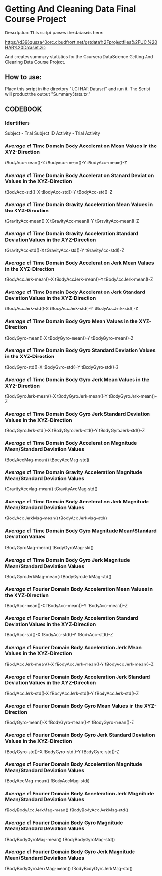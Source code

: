 # Getting And Cleaning Data Final Course Project

Description: This script parses the datasets here:

 https://d396qusza40orc.cloudfront.net/getdata%2Fprojectfiles%2FUCI%20HAR%20Dataset.zip 

 And creates summary statistics for the Coursera DataScience Getting And Cleaning Data
 Course Project. 

## How to use:
Place this script in the directory "UCI HAR Dataset" and run it.  The Script will product the output "SummaryStats.txt"

## CODEBOOK

### Identifiers
Subject - Trial Subject ID
Activity - Trial Activity

### *Average* of Time Domain Body Acceleration Mean Values in the XYZ-Direction
tBodyAcc-mean()-X 
tBodyAcc-mean()-Y 
tBodyAcc-mean()-Z

### *Average* of Time Domain Body Acceleration Stanard Deviation Values in the XYZ-Direction
tBodyAcc-std()-X
tBodyAcc-std()-Y
tBodyAcc-std()-Z

### *Average* of Time Domain Gravity Acceleration Mean Values in the XYZ-Direction
tGravityAcc-mean()-X
tGravityAcc-mean()-Y
tGravityAcc-mean()-Z

### *Average* of Time Domain Gravity Acceleration Standard Deviation Values in the XYZ-Direction
tGravityAcc-std()-X
tGravityAcc-std()-Y
tGravityAcc-std()-Z

### *Average* of Time Domain Body Acceleration Jerk Mean Values in the XYZ-Direction
tBodyAccJerk-mean()-X
tBodyAccJerk-mean()-Y
tBodyAccJerk-mean()-Z

### *Average* of Time Domain Body Acceleration Jerk Standard Deviation Values in the XYZ-Direction
tBodyAccJerk-std()-X
tBodyAccJerk-std()-Y
tBodyAccJerk-std()-Z

### *Average* of Time Domain Body Gyro Mean Values in the XYZ-Direction
tBodyGyro-mean()-X
tBodyGyro-mean()-Y
tBodyGyro-mean()-Z

### *Average* of Time Domain Body Gyro Standard Deviation Values in the XYZ-Direction
tBodyGyro-std()-X
tBodyGyro-std()-Y
tBodyGyro-std()-Z

### *Average* of Time Domain Body Gyro Jerk Mean Values in the XYZ-Direction
tBodyGyroJerk-mean()-X
tBodyGyroJerk-mean()-Y
tBodyGyroJerk-mean()-Z

### *Average* of Time Domain Body Gyro Jerk Standard Deviation Values in the XYZ-Direction
tBodyGyroJerk-std()-X
tBodyGyroJerk-std()-Y
tBodyGyroJerk-std()-Z

### *Average* of Time Domain Body Acceleration Magnitude Mean/Standard Deviation Values
tBodyAccMag-mean()
tBodyAccMag-std()

### *Average* of Time Domain Gravity Acceleration Magnitude Mean/Standard Deviation Values
tGravityAccMag-mean()
tGravityAccMag-std()

### *Average* of Time Domain Body Acceleration Jerk Magnitude Mean/Standard Deviation Values
tBodyAccJerkMag-mean()
tBodyAccJerkMag-std()

### *Average* of Time Domain Body Gyro Magnitude Mean/Standard Deviation Values
tBodyGyroMag-mean()
tBodyGyroMag-std()

### *Average* of Time Domain Body Gyro Jerk Magnitude Mean/Standard Deviation Values
tBodyGyroJerkMag-mean()
tBodyGyroJerkMag-std()

### *Average* of Fourier Domain Body Acceleration Mean Values in the XYZ-Direction
fBodyAcc-mean()-X
fBodyAcc-mean()-Y
fBodyAcc-mean()-Z

### *Average* of Fourier Domain Body Acceleration Standard Deviation Values in the XYZ-Direction
fBodyAcc-std()-X
fBodyAcc-std()-Y
fBodyAcc-std()-Z

### *Average* of Fourier Domain Body Acceleration Jerk Mean Values in the XYZ-Direction
fBodyAccJerk-mean()-X
fBodyAccJerk-mean()-Y
fBodyAccJerk-mean()-Z

### *Average* of Fourier Domain Body Acceleration Jerk Standard Deviation Values in the XYZ-Direction
fBodyAccJerk-std()-X
fBodyAccJerk-std()-Y
fBodyAccJerk-std()-Z

### *Average* of Fourier Domain Body Gyro Mean Values in the XYZ-Direction
fBodyGyro-mean()-X
fBodyGyro-mean()-Y
fBodyGyro-mean()-Z

### *Average* of Fourier Domain Body Gyro Jerk Standard Deviation Values in the XYZ-Direction
fBodyGyro-std()-X
fBodyGyro-std()-Y
fBodyGyro-std()-Z

### *Average* of Fourier Domain Body Acceleration Magnitude Mean/Standard Deviation Values
fBodyAccMag-mean()
fBodyAccMag-std()

### *Average* of Fourier Domain Body Acceleration Jerk Magnitude Mean/Standard Deviation Values
fBodyBodyAccJerkMag-mean()
fBodyBodyAccJerkMag-std()

### *Average* of Fourier Domain Body Gyro Magnitude Mean/Standard Deviation Values
fBodyBodyGyroMag-mean()
fBodyBodyGyroMag-std()

### *Average* of Fourier Domain Body Gyro Jerk Magnitude Mean/Standard Deviation Values
fBodyBodyGyroJerkMag-mean()
fBodyBodyGyroJerkMag-std()
